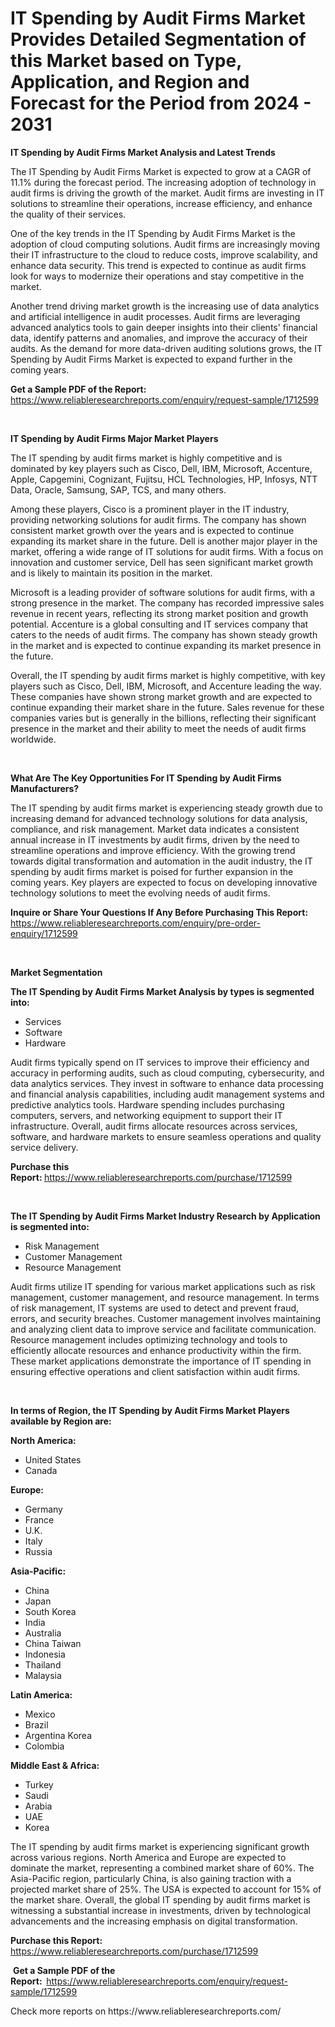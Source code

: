 <p><h1>IT Spending by Audit Firms Market Provides Detailed Segmentation of this Market based on Type, Application, and Region and Forecast for the Period from 2024 - 2031</h1></p><p><strong>IT Spending by Audit Firms Market Analysis and Latest Trends</strong></p>
<p><p>The IT Spending by Audit Firms Market is expected to grow at a CAGR of 11.1% during the forecast period. The increasing adoption of technology in audit firms is driving the growth of the market. Audit firms are investing in IT solutions to streamline their operations, increase efficiency, and enhance the quality of their services.</p><p>One of the key trends in the IT Spending by Audit Firms Market is the adoption of cloud computing solutions. Audit firms are increasingly moving their IT infrastructure to the cloud to reduce costs, improve scalability, and enhance data security. This trend is expected to continue as audit firms look for ways to modernize their operations and stay competitive in the market.</p><p>Another trend driving market growth is the increasing use of data analytics and artificial intelligence in audit processes. Audit firms are leveraging advanced analytics tools to gain deeper insights into their clients' financial data, identify patterns and anomalies, and improve the accuracy of their audits. As the demand for more data-driven auditing solutions grows, the IT Spending by Audit Firms Market is expected to expand further in the coming years.</p></p>
<p><strong>Get a Sample PDF of the Report:&nbsp;</strong> <a href="https://www.reliableresearchreports.com/enquiry/request-sample/1712599">https://www.reliableresearchreports.com/enquiry/request-sample/1712599</a></p>
<p>&nbsp;</p>
<p><strong>IT Spending by Audit Firms Major Market Players</strong></p>
<p><p>The IT spending by audit firms market is highly competitive and is dominated by key players such as Cisco, Dell, IBM, Microsoft, Accenture, Apple, Capgemini, Cognizant, Fujitsu, HCL Technologies, HP, Infosys, NTT Data, Oracle, Samsung, SAP, TCS, and many others.</p><p>Among these players, Cisco is a prominent player in the IT industry, providing networking solutions for audit firms. The company has shown consistent market growth over the years and is expected to continue expanding its market share in the future. Dell is another major player in the market, offering a wide range of IT solutions for audit firms. With a focus on innovation and customer service, Dell has seen significant market growth and is likely to maintain its position in the market.</p><p>Microsoft is a leading provider of software solutions for audit firms, with a strong presence in the market. The company has recorded impressive sales revenue in recent years, reflecting its strong market position and growth potential. Accenture is a global consulting and IT services company that caters to the needs of audit firms. The company has shown steady growth in the market and is expected to continue expanding its market presence in the future.</p><p>Overall, the IT spending by audit firms market is highly competitive, with key players such as Cisco, Dell, IBM, Microsoft, and Accenture leading the way. These companies have shown strong market growth and are expected to continue expanding their market share in the future. Sales revenue for these companies varies but is generally in the billions, reflecting their significant presence in the market and their ability to meet the needs of audit firms worldwide.</p></p>
<p>&nbsp;</p>
<p><strong>What Are The Key Opportunities For IT Spending by Audit Firms Manufacturers?</strong></p>
<p><p>The IT spending by audit firms market is experiencing steady growth due to increasing demand for advanced technology solutions for data analysis, compliance, and risk management. Market data indicates a consistent annual increase in IT investments by audit firms, driven by the need to streamline operations and improve efficiency. With the growing trend towards digital transformation and automation in the audit industry, the IT spending by audit firms market is poised for further expansion in the coming years. Key players are expected to focus on developing innovative technology solutions to meet the evolving needs of audit firms.</p></p>
<p><strong>Inquire or Share Your Questions If Any Before Purchasing This Report:</strong> <a href="https://www.reliableresearchreports.com/enquiry/pre-order-enquiry/1712599">https://www.reliableresearchreports.com/enquiry/pre-order-enquiry/1712599</a></p>
<p>&nbsp;</p>
<p><strong>Market Segmentation</strong></p>
<p><strong>The IT Spending by Audit Firms Market Analysis by types is segmented into:</strong></p>
<p><ul><li>Services</li><li>Software</li><li>Hardware</li></ul></p>
<p><p>Audit firms typically spend on IT services to improve their efficiency and accuracy in performing audits, such as cloud computing, cybersecurity, and data analytics services. They invest in software to enhance data processing and financial analysis capabilities, including audit management systems and predictive analytics tools. Hardware spending includes purchasing computers, servers, and networking equipment to support their IT infrastructure. Overall, audit firms allocate resources across services, software, and hardware markets to ensure seamless operations and quality service delivery.</p></p>
<p><strong>Purchase this Report:&nbsp;</strong><a href="https://www.reliableresearchreports.com/purchase/1712599">https://www.reliableresearchreports.com/purchase/1712599</a></p>
<p>&nbsp;</p>
<p><strong>The IT Spending by Audit Firms Market Industry Research by Application is segmented into:</strong></p>
<p><ul><li>Risk Management</li><li>Customer Management</li><li>Resource Management</li></ul></p>
<p><p>Audit firms utilize IT spending for various market applications such as risk management, customer management, and resource management. In terms of risk management, IT systems are used to detect and prevent fraud, errors, and security breaches. Customer management involves maintaining and analyzing client data to improve service and facilitate communication. Resource management includes optimizing technology and tools to efficiently allocate resources and enhance productivity within the firm. These market applications demonstrate the importance of IT spending in ensuring effective operations and client satisfaction within audit firms.</p></p>
<p>&nbsp;</p>
<p><strong>In terms of Region, the IT Spending by Audit Firms Market Players available by Region are:</strong></p>
<p>
    <p> <strong> North America: </strong>
        <ul>
            <li>United States</li>
            <li>Canada</li>
        </ul>
        </p> 
    <p> <strong> Europe: </strong>
        <ul>
            <li>Germany</li>
            <li>France</li>
            <li>U.K.</li>
            <li>Italy</li>
            <li>Russia</li>
        </ul>
        </p> 
    <p> <strong> Asia-Pacific: </strong>
        <ul>
            <li>China</li>
            <li>Japan</li>
            <li>South Korea</li>
            <li>India</li>
            <li>Australia</li>
            <li>China Taiwan</li>
            <li>Indonesia</li>
            <li>Thailand</li>
            <li>Malaysia</li>
        </ul>
        </p> 
    <p> <strong> Latin America: </strong>
        <ul>
            <li>Mexico</li>
            <li>Brazil</li>
            <li>Argentina Korea</li>
            <li>Colombia</li>
        </ul>
        </p> 
    <p> <strong> Middle East & Africa: </strong>
        <ul>
            <li>Turkey</li>
            <li>Saudi</li>
            <li>Arabia</li>
            <li>UAE</li>
            <li>Korea</li>
        </ul>
    </p>
    </p>
<p><p>The IT spending by audit firms market is experiencing significant growth across various regions. North America and Europe are expected to dominate the market, representing a combined market share of 60%. The Asia-Pacific region, particularly China, is also gaining traction with a projected market share of 25%. The USA is expected to account for 15% of the market share. Overall, the global IT spending by audit firms market is witnessing a substantial increase in investments, driven by technological advancements and the increasing emphasis on digital transformation.</p></p>
<p><strong>Purchase this Report: </strong><a href="https://www.reliableresearchreports.com/purchase/1712599">https://www.reliableresearchreports.com/purchase/1712599</a></p>
<p>&nbsp;<strong>Get a Sample PDF of the Report:&nbsp;&nbsp;</strong><a href="https://www.reliableresearchreports.com/enquiry/request-sample/1712599">https://www.reliableresearchreports.com/enquiry/request-sample/1712599</a></p>
<p><strong></strong></p>
<p>Check more reports on https://www.reliableresearchreports.com/</p>